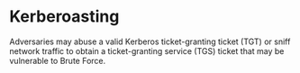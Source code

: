 # Kerberoasting

Adversaries may abuse a valid Kerberos ticket-granting ticket (TGT) or sniff network traffic to obtain a ticket-granting service (TGS) ticket that may be vulnerable to Brute Force.
